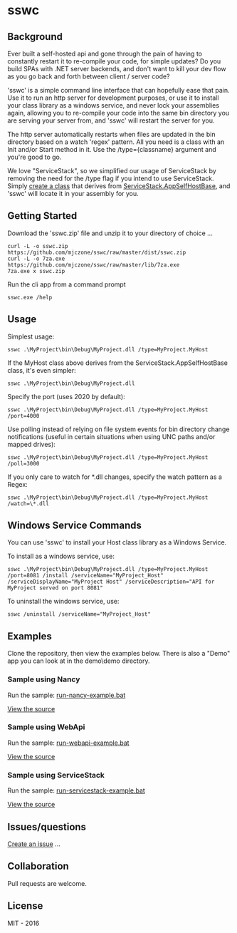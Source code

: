 # sswc

## Background

Ever built a self-hosted api and gone through the pain of having to constantly restart it to re-compile your code, for simple updates?
Do you build SPAs with .NET server backends, and don't want to kill your dev flow as you go back and forth between client / server code?

'sswc' is a simple command line interface that can hopefully ease that pain. Use it to run an http server for development purposes, or use it to install your class library as a windows service, and never lock your assemblies again, allowing you to re-compile your code
into the same bin directory you are serving your server from, and 'sswc' will restart the server for you.

The http server automatically restarts when files are updated in the bin directory based on a watch 'regex' pattern. All you need is a class with an Init and/or Start method in it. Use the /type={classname} argument and you're good to go.

We love "ServiceStack", so we simplified our usage of ServiceStack by removing the need for the /type flag if you intend to use ServiceStack. Simply [create a class](https://github.com/mjczone/sswc/blob/master/demo/demo/AppHost.cs#L13) that derives from [ServiceStack.AppSelfHostBase](https://github.com/ServiceStack/ServiceStack/wiki/Self-hosting), and 'sswc' will locate it in your assembly for you.

## Getting Started

Download the 'sswc.zip' file and unzip it to your directory of choice ...

```
curl -L -o sswc.zip https://github.com/mjczone/sswc/raw/master/dist/sswc.zip
curl -L -o 7za.exe https://github.com/mjczone/sswc/raw/master/lib/7za.exe
7za.exe x sswc.zip
```

Run the cli app from a command prompt

```
sswc.exe /help
```

## Usage

Simplest usage:

```
sswc .\MyProject\bin\Debug\MyProject.dll /type=MyProject.MyHost 
```

If the MyHost class above derives from the ServiceStack.AppSelfHostBase class, it's even simpler:

```
sswc .\MyProject\bin\Debug\MyProject.dll
```

Specify the port (uses 2020 by default):

```
sswc .\MyProject\bin\Debug\MyProject.dll /type=MyProject.MyHost /port=4000
```

Use polling instead of relying on file system events for bin directory change notifications (useful in certain situations when using UNC paths and/or mapped drives):

```
sswc .\MyProject\bin\Debug\MyProject.dll /type=MyProject.MyHost /poll=3000
```

If you only care to watch for *.dll changes, specify the watch pattern as a Regex:

```
sswc .\MyProject\bin\Debug\MyProject.dll /type=MyProject.MyHost /watch=\*.dll
```

## Windows Service Commands

You can use 'sswc' to install your Host class library as a Windows Service.

To install as a windows service, use:

```
sswc .\MyProject\bin\Debug\MyProject.dll /type=MyProject.MyHost /port=8081 /install /serviceName="MyProject_Host" /serviceDisplayName="MyProject Host" /serviceDescription="API for MyProject served on port 8081"
```

To uninstall the windows service, use:

```
sswc /uninstall /serviceName="MyProject_Host"
```

## Examples

Clone the repository, then view the examples below. There is also a "Demo" app you can look at in the demo\demo directory.

### Sample using Nancy

Run the sample: [run-nancy-example.bat](https://github.com/mjczone/sswc/blob/master/demo/run-nancy-example.bat)

[View the source](https://github.com/mjczone/sswc/blob/master/demo/NancyExampleApp/NancyHostWrapper.cs)

### Sample using WebApi

Run the sample: [run-webapi-example.bat](https://github.com/mjczone/sswc/blob/master/demo/run-webapi-example.bat)

[View the source](https://github.com/mjczone/sswc/blob/master/demo/WebApiExampleApp/WebApiHostWrapper.cs)

### Sample using ServiceStack

Run the sample: [run-servicestack-example.bat](https://github.com/mjczone/sswc/blob/master/demo/run-servicestack-example.bat)

[View the source](https://github.com/mjczone/sswc/blob/master/demo/ServiceStackExampleApp/AppHost.cs)

## Issues/questions

[Create an issue](https://github.com/mjczone/sswc/issues) ...

## Collaboration

Pull requests are welcome.

## License

MIT - 2016


